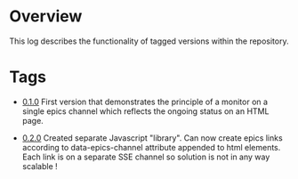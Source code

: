 # Overview

This log describes the functionality of tagged versions within the repository.

# Tags  
* [0.1.0](https://git.psi.ch/controls_highlevel_applications/ch.psi.wica2/tags/0.1.0)
  First version that demonstrates the principle of a monitor on a single epics channel
  which reflects the ongoing status on an HTML page.

* [0.2.0](https://git.psi.ch/controls_highlevel_applications/ch.psi.wica2/tags/0.2.0)
  Created separate Javascript "library". Can now create epics links according to
  data-epics-channel attribute appended to html elements.
  Each link is on a separate SSE channel so solution is not in any way scalable !
